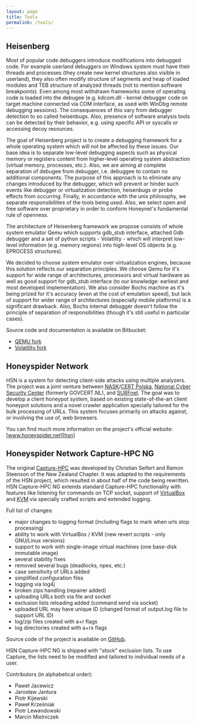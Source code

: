 ```yaml
---
layout: page
title: Tools
permalink: /tools/
---
```


## Heisenberg ##

Most of popular code debuggers introduce modifications into debugged code. For example userland debuggers on Windows system must have their threads and processes (they create new kernel structures also visible in userland), they also often modify structure of segments and heap of loaded modules and TEB structure of analyzed threads (not to mention software breakpoints). Even among most withdrawn frameworks some of operating code is loaded into the debugee (e.g. kdcom.dll - kernel debugger code on target machine connected via COM interface, as used with WinDbg remote debugging sessions). The consequences of this vary from debugger detection to so called heisenbugs. Also, presence of software analysis tools can be detected by their behavior, e.g. using specific API or syscalls or accessing decoy resources.

The goal of Heisenberg project is to create a debugging framework for a whole operating system which will not be affected by these issues. Our base idea is to separate low-level debugging aspects such as physical memory or registers content from higher-level operating system abstraction (virtual memory, processes, etc.). Also, we are aiming at complete separation of debugee from debugger, i.e. debuggee to contain no additional components. The purpose of this approach is to eliminate any changes introduced by the debugger, which will prevent or hinder such events like debugger or virtualization detection, heisenbugs or probe effects from occurring. Finally, in accordance with the unix philosophy, we separate responsibilities of the tools being used. Also, we select open and free software over proprietary in order to conform Honeynet's fundamental rule of openness.

The architecture of Heisenberg framework we propose consists of whole system emulator Qemu which supports gdb_stub interface, attached Gdb debugger and a set of python scripts - Volatility - which will interpret low-level information (e.g. memory regions) into high-level OS objects (e.g. EPROCESS structures).

We decided to choose system emulator over virtualization engines, because this solution reflects our separation principles. We choose Qemu for it's support for wide range of architectures, processors and virtual hardware as well as good support for gdb_stub interface (to our knowledge: earliest and most developed implementation). We also consider Bochs machine as it's being prized for it's accuracy (even at the cost of emulation speed), but lack of support for wider range of architectures (especially mobile platforms) is a significant drawback. Also, Bochs internal debugger doesn't follow the principle of separation of responsibilities (though it's still useful in particular cases).

Source code and documentation is available on Bitbucket:

- [QEMU fork][heisenberg-qemu]
- [Volatility fork][heisenberg-volatility]


## Honeyspider Network ##

HSN is a system for detecting client-side attacks using multiple analyzers. The project was a joint venture between [NASK]/[CERT Polska], [National Cyber Security Center][ncsc.nl] (formerly GOVCERT.NL), and [SURFnet]. The goal was to develop a client honeypot system, based on existing state-of-the-art client honeypot solutions and a novel crawler application specially tailored for the bulk processing of URLs. This system focuses primarily on attacks against, or involving the use of, web browsers.

You can find much more information on the project's official website: [www.honeyspider.net][hsn]


## Honeyspider Network Capture-HPC NG ##

The original [Capture-HPC] was developed by Christian Seifert and Ramon Steenson of the New Zealand Chapter. It was adapted to the requirements of the HSN project, which resulted in about half of the code being rewritten. HSN Capture-HPC NG extends standard Capture-HPC functionality with features like listening for commands on TCP socket, support of [VirtualBox] and [KVM] via specially crafted scripts and extended logging.

Full list of changes:

- major changes to logging format (including flags to mark when urls stop processing)
- ability to work with VirtualBox / KVM (new revert scripts - only GNU/Linux versions)
- support to work with single-image virtual machines (one base-disk immutable image)
- several stability fixes
- removed several bugs (deadlocks, npes, etc.)
- case sensitivity of URLs added
- simplified configuration files
- logging via log4j
- broken zips handling (repairer added)
- uploading URLs both via file and socket
- exclusion lists reloading added (command send via socket)
- uploaded URL may have unique ID (changed format of output.log file to support URL ID)
- log/zip files created with a+r flags
- log directories created with a+rx flags

Source code of the project is available on [GitHub][github-capture].

HSN Capture-HPC NG is shipped with "stock" exclusion lists. To use Capture, the lists need to be modified and tailored to individual needs of a user.

Contributors (in alphabetical order):

- Paweł Jacewicz
- Jarosław Jantura
- Piotr Kijewski
- Paweł Krześniak
- Piotr Lewandowski
- Marcin Mielniczek

[heisenberg-qemu]: https://bitbucket.org/hnppl/heisenberg-qemu/
[heisenberg-volatility]: https://bitbucket.org/hnppl/heisenberg-volatility/
[nask]: http://www.nask.pl/
[cert polska]: http://www.cert.pl/
[ncsc.nl]: http://www.ncsc.nl/
[surfnet]: http://www.surf.nl/
[hsn]: http://www.honeyspider.net/
[capture-hpc]: http://www.honeynet.org/project/Capture-HPC
[virtualbox]: https://www.virtualbox.org/
[kvm]: http://www.linux-kvm.org/
[github-capture]: http://github.com/CERT-Polska/HSN-Capture-HPC-NG

